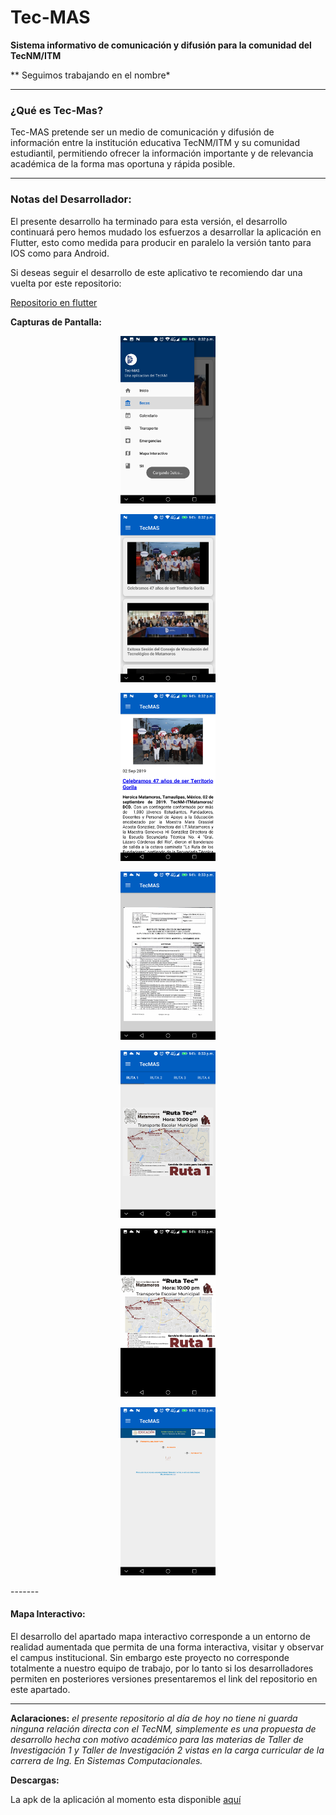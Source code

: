 # Tec-MAS
 **Sistema informativo de comunicación y difusión para la comunidad del TecNM/ITM**

** Seguimos trabajando en el nombre*

-----

### ¿Qué es Tec-Mas?

Tec-MAS pretende ser un medio de comunicación y difusión de información entre la institución educativa TecNM/ITM y su comunidad estudiantil, permitiendo ofrecer la información importante y de relevancia académica de la forma mas oportuna y rápida posible.

-----------

### Notas del Desarrollador:

El presente desarrollo ha terminado para esta versión, el desarrollo continuará pero hemos mudado los esfuerzos a desarrollar la aplicación en Flutter, esto como medida para producir en paralelo la versión tanto para IOS como para Android.

Si deseas seguir el desarrollo de este aplicativo te recomiendo dar una vuelta por este repositorio:

<a href="https://github.com/AmbrocioIsaias2808/Tec-MAS-Flutter" target="_blanck">Repositorio en flutter</a>

**Capturas de Pantalla:**

<p align="center"><img  src="READMEFILES/1.png" alt="Screenshot_20191016-120736" width="30%" /></p>
<p align="center"><img  src="READMEFILES/2.png" alt="Screenshot_20191016-120736" width="30%" /></p>
<p align="center"><img  src="READMEFILES/3.png" alt="Screenshot_20191016-120736" width="30%" /></p>
<p align="center"><img  src="READMEFILES/4.png" alt="Screenshot_20191016-120736" width="30%" /></p>
<p align="center"><img  src="READMEFILES/5.png" alt="Screenshot_20191016-120736" width="30%" /></p>
<p align="center"><img  src="READMEFILES/6.png" alt="Screenshot_20191016-120736" width="30%" /></p>
<p align="center"><img  src="READMEFILES/7.png" alt="Screenshot_20191016-120736" width="30%" /></p>
-------

#### Mapa Interactivo:

El desarrollo del apartado mapa interactivo corresponde a un entorno de realidad aumentada que permita de una forma interactiva, visitar y observar el campus institucional. Sin embargo este proyecto no corresponde totalmente a nuestro equipo de trabajo, por lo tanto si los desarrolladores permiten en posteriores versiones presentaremos el link del repositorio en este apartado.

-------



**Aclaraciones:** *el presente repositorio al día de hoy no tiene ni guarda ninguna relación directa con el TecNM, simplemente es una propuesta de desarrollo hecha con motivo académico para las materias de Taller de Investigación 1 y Taller de Investigación 2 vistas en la carga curricular de la carrera de Ing. En Sistemas Computacionales.*



**Descargas:** 

<p>La apk de la aplicación al momento esta disponible <a href="https://github.com/AmbrocioIsaias2808/Tec-MAS/blob/Android-19.10.23.03-(Inicio-Apartado-Informaci%C3%B3n)/READMEFILES/Tec-MAS2.apk?raw=true">aquí</a></p>
